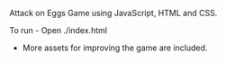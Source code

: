 Attack on Eggs Game using JavaScript, HTML and CSS.

To run - Open ./index.html

* More assets for improving the game are included.
